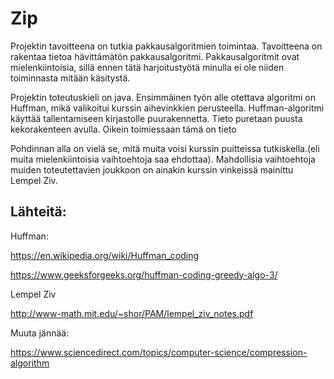 # Zip

Projektin tavoitteena on tutkia pakkausalgoritmien toimintaa. Tavoitteena on rakentaa tietoa hävittämätön pakkausalgoritmi. Pakkausalgoritmit ovat mielenkiintoisia, sillä ennen tätä harjoitustyötä minulla ei ole niiden toiminnasta mitään käsitystä.

Projektin toteutuskieli on java. Ensimmäinen työn alle otettava algoritmi on Huffman, mikä valikoitui kurssin aihevinkkien perusteella. Huffman-algoritmi käyttää tallentamiseen kirjastolle puurakennetta. Tieto puretaan puusta kekorakenteen avulla. Oikein toimiessaan tämä on tieto

Pohdinnan alla on vielä se, mitä muita voisi kurssin puitteissa tutkiskella.(eli muita mielenkiintoisia vaihtoehtoja saa ehdottaa). Mahdollisia vaihtoehtoja muiden toteutettavien joukkoon on ainakin kurssin vinkeissä mainittu Lempel Ziv.


## Lähteitä:

Huffman:

https://en.wikipedia.org/wiki/Huffman_coding

https://www.geeksforgeeks.org/huffman-coding-greedy-algo-3/

Lempel Ziv

http://www-math.mit.edu/~shor/PAM/lempel_ziv_notes.pdf

Muuta jännää:

https://www.sciencedirect.com/topics/computer-science/compression-algorithm
